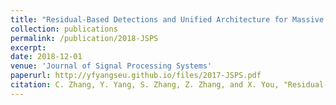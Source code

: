 ```yaml
---
title: "Residual-Based Detections and Unified Architecture for Massive MIMO Uplink"
collection: publications
permalink: /publication/2018-JSPS
excerpt:
date: 2018-12-01
venue: 'Journal of Signal Processing Systems'
paperurl: http://yfyangseu.github.io/files/2017-JSPS.pdf
citation: C. Zhang, Y. Yang, S. Zhang, Z. Zhang, and X. You, "Residual-based Detections and Unified Architecture for Massive MIMO Uplink," <i>Journal of Signal Processing Systems<\i>, vol. 91, no. 9, pp. 1039–1052, 2019.
---
```

